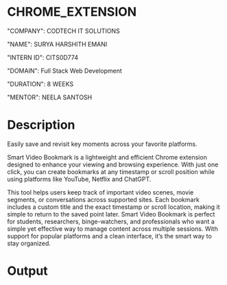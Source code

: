 # CHROME_EXTENSION
"COMPANY": CODTECH IT SOLUTIONS

"NAME": SURYA HARSHITH EMANI

"INTERN ID": CITS0D774

"DOMAIN": Full Stack Web Development

"DURATION": 8 WEEKS

"MENTOR": NEELA SANTOSH

# Description
Easily save and revisit key moments across your favorite platforms.

Smart Video Bookmark is a lightweight and efficient Chrome extension designed to enhance your viewing and browsing experience. With just one click, you can create bookmarks at any timestamp or scroll position while using platforms like YouTube, Netflix and ChatGPT.

This tool helps users keep track of important video scenes, movie segments, or conversations across supported sites. Each bookmark includes a custom title and the exact timestamp or scroll location, making it simple to return to the saved point later.
Smart Video Bookmark is perfect for students, researchers, binge-watchers, and professionals who want a simple yet effective way to manage content across multiple sessions. With support for popular platforms and a clean interface, it’s the smart way to stay organized.

# Output
